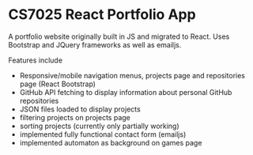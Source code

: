 # CS7025 React Portfolio App

A portfolio website originally built in JS and migrated to React. Uses Bootstrap and JQuery frameworks as well as emailjs.

Features include
- Responsive/mobile navigation menus, projects page and repositories page (React Bootstrap)
- GitHub API fetching to display information about personal GitHub repositories 
- JSON files loaded to display projects
- filtering projects on projects page
- sorting projects (currently only partially working) 
- implemented fully functional contact form (emailjs)
- implemented automaton as background on games page
